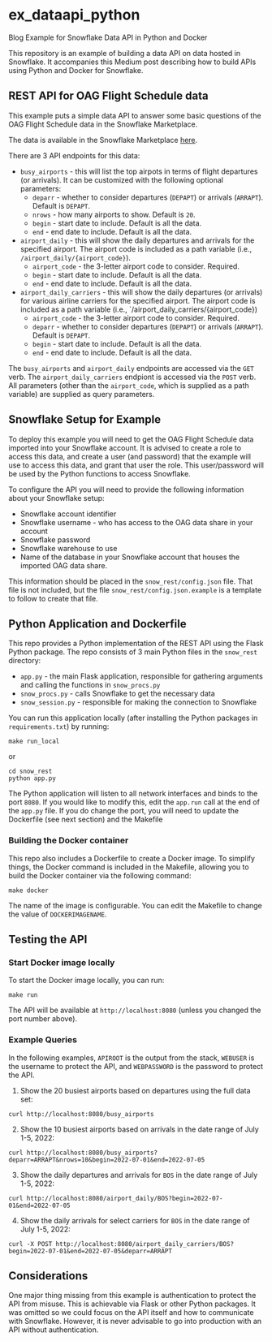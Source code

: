 # ex_dataapi_python
Blog Example for Snowflake Data API in Python and Docker

This repository is an example of building a data API on data hosted
in Snowflake. It accompanies this Medium post describing how to build
APIs using Python and Docker for Snowflake.

## REST API for OAG Flight Schedule data
This example puts a simple data API to answer some basic questions of
the OAG Flight Schedule data in the Snowflake Marketplace.

The data is available in the Snowflake Marketplace [here](https://app.snowflake.com/marketplace/listing/GZ1M7Z2MQ39).

There are 3 API endpoints for this data:
* `busy_airports` - this will list the top airpots in terms of flight departures (or arrivals). It can be
  customized with the following optional parameters:
  * `deparr` - whether to consider departures (`DEPAPT`) or arrivals (`ARRAPT`). Default is `DEPAPT`.
  * `nrows` - how many airports to show. Default is `20`.
  * `begin` - start date to include. Default is all the data.
  * `end` - end date to include. Default is all the data.
* `airport_daily` - this will show the daily departures and arrivals for the specified airport. 
  The airport code is included as a path variable (i.e., `/airport_daily/{airport_code}`).
  * `airport_code` - the 3-letter airport code to consider. Required.
  * `begin` - start date to include. Default is all the data.
  * `end` - end date to include. Default is all the data.
* `airport_daily_carriers` - this will show the daily departures (or arrivals) for various 
  airline carriers for the specified airport. The airport code is included as a path variable
  (i.e., `/airport_daily_carriers/{airport_code})
  * `airport_code` - the 3-letter airport code to consider. Required.
  * `deparr` - whether to consider departures (`DEPAPT`) or arrivals (`ARRAPT`). Default is `DEPAPT`.
  * `begin` - start date to include. Default is all the data.
  * `end` - end date to include. Default is all the data.

The `busy_airports` and `airport_daily` endpoints are accessed via the `GET` verb. 
The `airport_daily_carriers` endpiont is accessed via the `POST` verb.
All parameters (other than the `airport_code`, which is supplied as a path variable) are 
supplied as query parameters.

## Snowflake Setup for Example
To deploy this example you will need to get the OAG Flight Schedule data imported into your
Snowflake account. It is advised to create a role to access this data, and create a user (and password)
that the example will use to access this data, and grant that user the role. This user/password
will be used by the Python functions to access Snowflake.

To configure the API you will need to provide the following information about 
your Snowflake setup:
* Snowflake account identifier
* Snowflake username - who has access to the OAG data share in your account
* Snowflake password
* Snowflake warehouse to use
* Name of the database in your Snowflake account that houses the imported OAG data share.

This information should be placed in the `snow_rest/config.json` file. That
file is not included, but the file `snow_rest/config.json.example` is a template
to follow to create that file.

## Python Application and Dockerfile
This repo provides a Python implementation of the REST API using
the Flask Python package. The repo consists of 3 main Python files
in the `snow_rest` directory:
* `app.py` - the main Flask application, responsible for gathering
    arguments and calling the functions in `snow_procs.py`
* `snow_procs.py` - calls Snowflake to get the necessary data
* `snow_session.py` - responsible for making the connection to Snowflake

You can run this application locally (after installing the Python packages
in `requirements.txt`) by running:
```
make run_local
```

or
```
cd snow_rest
python app.py
```

The Python application will listen to all network interfaces and binds to
the port `8080`. If you would like to modify this, edit the `app.run` 
call at the end of the `app.py` file. If you do change the port, you will
need to update the Dockerfile (see next section) and the Makefile

### Building the Docker container
This repo also includes a Dockerfile to create a Docker image. To simplify
things, the Docker command is included in the Makefile, allowing you to
build the Docker container via the following command:
```
make docker
```

The name of the image is configurable. You can edit the Makefile to 
change the value of `DOCKERIMAGENAME`. 

## Testing the API

### Start Docker image locally
To start the Docker image locally, you can run:
```
make run
```
The API will be available at `http://localhost:8080` (unless you changed
the port number above).

### Example Queries
In the following examples, `APIROOT` is the output from the stack, `WEBUSER` is the
username to protect the API, and `WEBPASSWORD` is the password to protect the API.

1. Show the 20 busiest airports based on departures using the full data set:
```
curl http://localhost:8080/busy_airports
```

2. Show the 10 busiest airports based on arrivals in the date range of July 1-5, 2022:
```
curl http://localhost:8080/busy_airports?deparr=ARRAPT&nrows=10&begin=2022-07-01&end=2022-07-05
```

3. Show the daily departures and arrivals for `BOS` in the date range of July 1-5, 2022:
```
curl http://localhost:8080/airport_daily/BOS?begin=2022-07-01&end=2022-07-05
```

4. Show the daily arrivals for select carriers for `BOS` in the date range of July 1-5, 2022:
```
curl -X POST http://localhost:8080/airport_daily_carriers/BOS?begin=2022-07-01&end=2022-07-05&deparr=ARRAPT
```

## Considerations
One major thing missing from this example is authentication to protect
the API from misuse. This is achievable via Flask or other Python packages.
It was omitted so we could focus on the API itself and how to communicate
with Snowflake. However, it is never advisable to go into production with 
an API without authentication.
